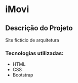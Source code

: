 # iMovi
## Descrição do Projeto
<p>Site fictício de arquitetura</p>
<h3>
   Tecnologias utilizadas:
</h3>
<ul>
   <li>HTML</li>
   <li>CSS</li>
   <li>Bootstrap</li>
</ul>
  
